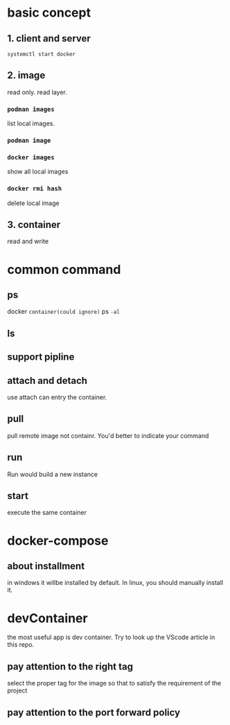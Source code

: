 # basic concept

## 1. client and server
`systemctl start docker`

## 2. image
read only.
read layer.
### `podman images`
list local images.

### `podman image`

### `docker images`
show all local images

### `docker rmi hash`
delete local image

## 3. container
read and write

# common command
## ps
docker `container(could ignore)` ps `-al`

## ls

## support pipline

## attach and detach
use attach can entry the container.

## pull
pull remote image not containr.
You'd better to indicate your command 

## run
Run would build a new instance

## start
execute the same container

# docker-compose
## about installment
in windows it willbe installed by default.
In linux, you should manually install it.

# devContainer
the most useful app is dev container.
Try to look up the VScode article in this repo.

## pay attention to the right tag
select the proper tag for the image so that to satisfy the requirement of the project

## pay attention to the port forward policy
